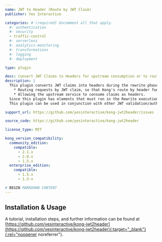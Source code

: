 ```yaml
---
name: JWT to Header (Route by JWT Claim)
publisher: Yes Interactive

categories: # (required) Uncomment all that apply.
  #- authentication
  #- security
  - traffic-control
  #- serverless
  #- analytics-monitoring
  #- transformations
  #- logging
  #- deployment

type: plugin

desc: Convert JWT Claims to Headers for upstream consumption or to route by JWT Claims
description: |
  This plugin converts JWT claims into headers during the rewrite phase. This is useful for:
    * Routing requests by JWT claim, so that Kong's route by header functionality can route the request appropriately.
    * Allowing the upstream service to consume claims as headers.
  Since this plugin has elements that must run in the Rewrite execution phase, it can only be configured to run globally in a Kong workspace or cluster.
  This plugin can be used in conjunction with other JWT validation/authentication plugins.

support_url: https://github.com/yesinteractive/kong-jwt2header/issues

source_code: https://github.com/yesinteractive/kong-jwt2header

license_type: MIT

kong_version_compatibility:
  community_edition:
    compatible:
      - 2.1.x
      - 2.0.x
      - 1.5.x
  enterprise_edition:
    compatible:
      - 1.5.x
      - 1.3-x

# BEGIN MARKDOWN CONTENT
---
```


## Installation & Usage

A tutorial, installation steps, and further information can be found at [https://github.com/yesinteractive/kong-jwt2header](https://github.com/yesinteractive/kong-jwt2header){:target="_blank"}{:rel="noopener noreferrer"}.

